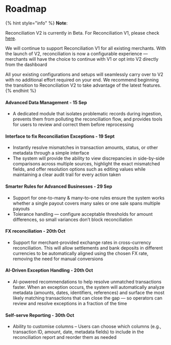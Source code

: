 # Roadmap

{% hint style="info" %}
**Note**:

Reconciliation V2 is currently in Beta. For Reconciliation V1, please check [here](../reconciliation/).

We will continue to support Reconciliation V1 for all existing merchants. With the launch of V2, reconciliation is now a configurable experience — merchants will have the choice to continue with V1 or opt into V2 directly from the dashboard

All your existing configurations and setups will seamlessly carry over to V2 with no additional effort required on your end. We recommend beginning the transition to Reconciliation V2 to take advantage of the latest features.
{% endhint %}

#### Advanced Data Management - 15 Sep

* A dedicated module that isolates problematic records during ingestion, prevents them from polluting the reconciliation flow, and provides tools for users to review and correct them before reprocessing

#### Interface to fix Reconciliation Exceptions - 19 Sept

* Instantly resolve mismatches in transaction amounts, status, or other metadata through a simple interface
* The system will provide the ability to view discrepancies in side-by-side comparisons across multiple sources, highlight the exact mismatched fields, and offer resolution options such as editing values while maintaining a clear audit trail for every action taken

#### Smarter Rules for Advanced Businesses - 29 Sep

* Support for one-to-many & many-to-one rules ensure the system works whether a single payout covers many sales or one sale spans multiple payouts
* Tolerance handling — configure acceptable thresholds for amount differences, so small variances don’t block reconciliation

#### **FX reconciliation - 20th Oct**

* Support for merchant-provided exchange rates in cross-currency reconciliation. This will allow settlements and bank deposits in different currencies to be automatically aligned using the chosen FX rate, removing the need for manual conversions

#### **AI-Driven Exception Handling - 20th Oct**

* AI-powered recommendations to help resolve unmatched transactions faster. When an exception occurs, the system will automatically analyze metadata (amounts, dates, identifiers, references) and surface the most likely matching transactions that can close the gap — so operators can review and resolve exceptions in a fraction of the time

#### Self-serve Reporting - 30th Oct

* Ability to customise columns – Users can choose which columns (e.g., transaction ID, amount, date, metadata fields) to include in the reconciliation report and reorder them as needed
